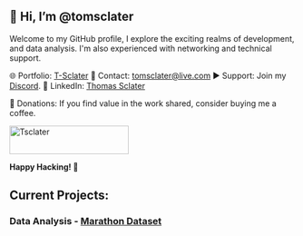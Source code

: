 ## 👋 Hi, I’m @tomsclater
Welcome to my GitHub profile, I explore the exciting realms of development, and data analysis.
I'm also experienced with networking and technical support.

 🌐 Portfolio: [T-Sclater](https://t-sclater.vercel.app/)
 📧 Contact: tomsclater@live.com
 ▶ Support: Join my [Discord](https://discord.gg/J9kVfvAYeH).
 💼 LinkedIn: [Thomas Sclater](https://linkedin.com/in/tomsclater/)

💸 Donations:
If you find value in the work shared, consider buying me a coffee.

<p><a href="https://www.buymeacoffee.com/tsclater" target="_blank"> <img  src="https://www.buymeacoffee.com/assets/img/guidelines/download-assets-sm-1.svg" height="50" width="210" alt="Tsclater" ></img></a></p>


**Happy Hacking! 🚀**

## Current Projects: 
### Data Analysis - [Marathon Dataset](https://github.com/tomsclater/marathon-dataset)



